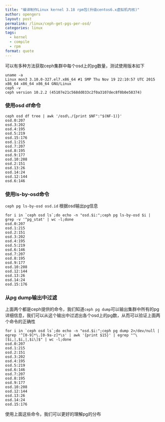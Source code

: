 ```yaml
---
title: "编译制作Linux kernel 3.18 rpm包(升级centos6.x虚拟机内核)"
author: opengers
layout: post
permalink: /linux/ceph-get-pgs-per-osd/
categories: linux
tags:
  - kernel
  - compile
  - rpm
format: quote
---
```


可以有多种方法获取ceph集群中每个osd上的pg数量，测试使用版本如下

``` shell
uname -a
Linux mon3 3.10.0-327.el7.x86_64 #1 SMP Thu Nov 19 22:10:57 UTC 2015 x86_64 x86_64 x86_64 GNU/Linux
ceph -v
ceph version 10.2.2 (45107e21c568dd033c2f0a3107dec8f0b0e58374)
```

### 使用osd df命令  

``` shell
ceph osd df tree | awk '/osd\./{print $NF":"$(NF-1)}'
osd.0:207
osd.3:202
osd.4:195
osd.5:219
osd.15:176
osd.1:215
osd.7:207
osd.8:195
osd.9:177
osd.10:208
osd.2:151
osd.13:26
osd.14:24
osd.12:144
osd.6:146
 ```

### 使用ls-by-osd命令  
`ceph pg ls-by-osd osd.id` 根据osd输出pg信息  

``` shell
for i in `ceph osd ls`;do echo -n "osd.$i:";ceph pg ls-by-osd $i | grep -v '^pg_stat' | wc -l;done
osd.0:207
osd.1:215
osd.2:151
osd.3:202
osd.4:195
osd.5:219
osd.6:146
osd.7:207
osd.8:195
osd.9:177
osd.10:208
osd.12:144
osd.13:26
osd.14:24
osd.15:176
```

### 从pg dump输出中过滤   

上面两个都是ceph提供的命令，我们知道`ceph pg dump`可以输出集群中所有的pg详细信息，我们可以从这个输出中过滤出各个osd上的pg数，从而可以验证上面两个命令的正确性  

``` shell
for i in `ceph osd ls`;do echo -n "osd.$i:";ceph pg dump 2>/dev/null | egrep '^[0-9]*\.[0-9a-z]*\s' | awk '{print $15}' | egrep "^\[$i,|,$i,|,$i\]$" | wc -l;done
osd.0:207
osd.1:215
osd.2:151
osd.3:202
osd.4:195
osd.5:219
osd.6:146
osd.7:207
osd.8:195
osd.9:177
osd.10:208
osd.12:144
osd.13:26
osd.14:24
osd.15:176
```

使用上面这些命令，我们可以更好的理解pg的分布  